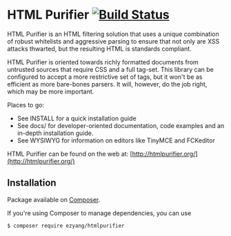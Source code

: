 HTML Purifier [![Build Status](http://github.com/ezyang/htmlpurifier/actions/workflows/ci.yml/badge.svg?branch=master)](http://github.com/ezyang/htmlpurifier/actions/workflows/ci.yml)
=============

HTML Purifier is an HTML filtering solution that uses a unique combination
of robust whitelists and aggressive parsing to ensure that not only are
XSS attacks thwarted, but the resulting HTML is standards compliant.

HTML Purifier is oriented towards richly formatted documents from
untrusted sources that require CSS and a full tag-set.  This library can
be configured to accept a more restrictive set of tags, but it won't be
as efficient as more bare-bones parsers. It will, however, do the job
right, which may be more important.

Places to go:

* See INSTALL for a quick installation guide
* See docs/ for developer-oriented documentation, code examples and
  an in-depth installation guide.
* See WYSIWYG for information on editors like TinyMCE and FCKeditor

HTML Purifier can be found on the web at: [http://htmlpurifier.org/](http://htmlpurifier.org/)

## Installation

Package available on [Composer](http://packagist.org/packages/ezyang/htmlpurifier).

If you're using Composer to manage dependencies, you can use

    $ composer require ezyang/htmlpurifier
